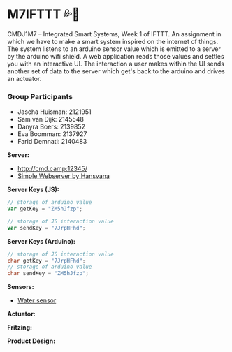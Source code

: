 # M7IFTTT 💦🌳
CMDJ1M7 – Integrated Smart Systems, Week 1 of IFTTT. An assignment in which we have to make a smart system inspired on the internet of things. The system listens to an arduino sensor value which is emitted to a server by the arduino wifi shield. A web application reads those values and settles you with an interactive UI. The interaction a user makes within the UI sends another set of data to the server which get's back to the arduino and drives an actuator.

### Group Participants
- Jascha Huisman: 2121951
- Sam van Dijk: 2145548
- Danyra Boers: 2139852
- Eva Boomman: 2137927
- Farid Demnati: 2140483

**Server:**
- http://cmd.camp:12345/
- [Simple Webserver by Hansvana](https://github.com/hansvana/IFTTT-server)

**Server Keys (JS):**
```javascript
// storage of arduino value
var getKey = "ZM5hJfzp";

// storage of JS interaction value
var sendKey = "7JrpHFhd";
```

**Server Keys (Arduino):**
```C++
// storage of JS interaction value
char getKey = "7JrpHFhd";
// storage of arduino value
char sendKey = "ZM5hJfzp";
```

**Sensors:**
- [Water sensor](https://www.conrad.nl/p/makerfactory-bodemvochtigheidssensor-waterpeilsensor-compatibel-met-arduino-1612748?WT.mc_id=gshop&gclid=Cj0KCQjw19DlBRCSARIsAOnfRejM5JHYSgU7_YsxXjOOKBR5DPozM7WRAEF1YlueQUJEYXWwpLQNxhUaAheGEALw_wcB&tid=958856870_59564775006_pla-633211926146_pla-1612748&WT.srch=1&vat=true&insert_kz=8J)

**Actuator:**

**Fritzing:**

**Product Design:**

